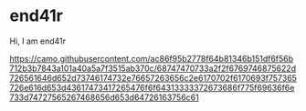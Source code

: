 # end41r
Hi, I am end41r


https://camo.githubusercontent.com/ac86f95b2778f64b81346b151df6f56b712b3b7843a101a40a5a7f3515ab370c/68747470733a2f2f6769746875622d726561646d652d73746174732e76657263656c2e6170702f6170693f757365726e616d653d43617473417265476f6f64313333372673686f775f69636f6e733d74727565267468656d653d64726163756c61
